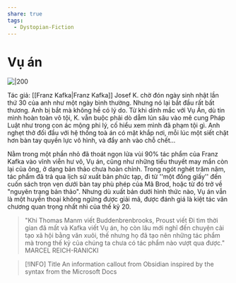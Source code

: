 ```yaml
---
share: true
tags:
  - Dystopian-Fiction
---
```

# Vụ án
![|200](https://i.imgur.com/84F5Hgb.jpg)

Tác giả: [[Franz Kafka|Franz Kafka]]
Josef K. chờ đón ngày sinh nhật lần thứ 30 của anh như một ngày bình thường. Nhưng nó lại bắt đầu rất bất thương. Anh bị bắt mà không hề có lý do. Từ khi dính mắc với Vụ Án, dù tin mình hoàn toàn vô tội, K. vẫn buộc phải dò dẫm lún sâu vào mê cung Pháp Luật như trong con ác mộng phi lý, cố hiểu xem mình đã phạm tội gì. Anh nghẹt thở đối đầu với hệ thống toà án có mặt khắp nơi, mỗi lúc một siết chặt hơn bàn tay quyền lực vô hình, và đẩy anh vào chỗ chết...

Nằm trong một phần nhỏ đã thoát ngọn lửa vùi 90% tác phẩm của Franz Kafka vào vĩnh viễn hư vô, Vụ án, cũng như những tiểu thuyết may mắn còn lại của ông, ở dạng bản thảo chưa hoàn chỉnh. Trong ngót nghét trăm năm, tác phẩm đã trả qua lịch sử xuất bản phức tạp, đi từ ''một đống giấy'' đến cuốn sách trọn vẹn dưới bàn tay phù phép của Mã Brod, hoặc từ đó trở về "nguyên trạng bản thảo". Nhưng dù xuất bản dưới hình thức nào, Vụ án vẫn là một huyền thoại không ngừng được giải mã, được đánh giá là kiệt tác văn chương quan trọng nhất nhì của thế kỷ 20.

> "Khi Thomas Manm viết Buddenbrenbrooks, Proust viết Đi tìm thời gian đã mất và Kafka viết Vụ án, họ còn lâu mới nghĩ đến chuyện cải tạo xã hội bằng văn xuôi, thế nhưng họ đã tạo nên những tác phẩm mà trong thế kỷ của chúng ta chưa có tác phẩm nào vượt qua được."
> MARCEL REICH-RANICKI


> [!INFO] Title
> An information callout from Obsidian
> inspired by the syntax from the Microsoft Docs
